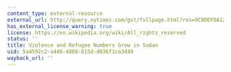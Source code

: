 ```yaml
---
content_type: external-resource
external_url: http://query.nytimes.com/gst/fullpage.html?res=9C0DEFDA123EF932A25752C1A9639C8B63
has_external_license_warning: true
license: https://en.wikipedia.org/wiki/All_rights_reserved
status: ''
title: Violence and Refugee Numbers Grow in Sudan
uid: 5a4592c2-a446-4808-815d-d836f1ca3d49
wayback_url: ''
---
```

